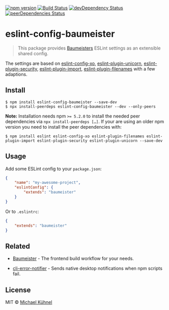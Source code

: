 [![npm version](https://img.shields.io/npm/v/eslint-config-baumeister.svg?style=flat)](https://www.npmjs.org/package/eslint-config-baumeister)
[![Build Status](https://travis-ci.org/micromata/eslint-config-baumeister.svg?branch=master)](https://travis-ci.org/micromata/eslint-config-baumeister)
[![devDependency Status](https://david-dm.org/micromata/eslint-config-baumeister/dev-status.svg)](https://david-dm.org/micromata/eslint-config-baumeister#info=devDependencies)
[![peerDependencies Status](https://david-dm.org/micromata/eslint-config-baumeister/peer-status.svg)](https://david-dm.org/micromata/eslint-config-baumeister?type=peer)

# eslint-config-baumeister

> This package provides [Baumeisters](https://github.com/micromata/Baumeister) ESLint settings as an extensible shared config.

The settings are based on [eslint-config-xo](https://github.com/sindresorhus/eslint-config-xo), [eslint-plugin-unicorn](https://github.com/sindresorhus/eslint-plugin-unicorn), [eslint-plugin-security](https://github.com/nodesecurity/eslint-plugin-security), [eslint-plugin-import](https://github.com/benmosher/eslint-plugin-import), [eslint-plugin-filenames](https://github.com/selaux/eslint-plugin-filenames) with a few adaptions.

## Install

```
$ npm install eslint-config-baumeister --save-dev
$ npx install-peerdeps eslint-config-baumeister --dev --only-peers
```

**Note:**
Installation needs npm `>= 5.2.0` to install the needed peer dependencies via `npx install-peerdeps […]`. If your are using an older npm version you need to install the peer dependencies with:
```
$ npm install eslint eslint-config-xo eslint-plugin-filenames eslint-plugin-import eslint-plugin-security eslint-plugin-unicorn --save-dev
``` 

## Usage

Add some ESLint config to your `package.json`:

```json
{
	"name": "my-awesome-project",
	"eslintConfig": {
		"extends": "baumeister"
	}
}
```

Or to `.eslintrc`:

```json
{
	"extends": "baumeister"
}
```

## Related

* [Baumeister](https://github.com/micromata/Baumeister) - The frontend build workflow for your needs.
- [cli-error-notifier](https://github.com/micromata/cli-error-notifier) - Sends native desktop notifications when npm scripts fail.


## License

MIT © [Michael Kühnel](https://micromata.de)
